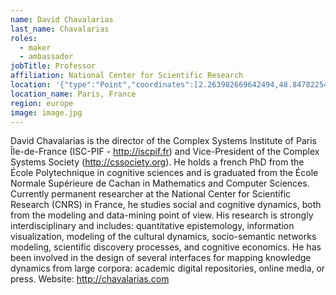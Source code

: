 ```yaml
---
name: David Chavalarias
last_name: Chavalarias
roles:
  - maker
  - ambassador
jobTitle: Professor
affiliation: National Center for Scientific Research
location: '{"type":"Point","coordinates":[2.263982669642494,48.84782254692198]}'
location_name: Paris, France
region: europe
image: image.jpg
---
```

David Chavalarias is the director of the Complex Systems Institute of Paris Île-de-France (ISC-PIF - http://iscpif.fr) and Vice-President of the Complex Systems Society (http://cssociety.org). He holds a french PhD from the École Polytechnique in cognitive sciences and is graduated from the École Normale Supérieure de Cachan in Mathematics and Computer Sciences. Currently permanent researcher at the National Center for Scientific Research (CNRS) in France, he studies social and cognitive dynamics, both from the modeling and data-mining point of view. His research is strongly interdisciplinary and includes: quantitative epistemology, information visualization, modeling of the cultural dynamics, socio-semantic networks modeling, scientific discovery processes, and cognitive economics. He has been involved in the design of several interfaces for mapping knowledge dynamics from large corpora: academic digital repositories, online media, or press. Website: http://chavalarias.com
